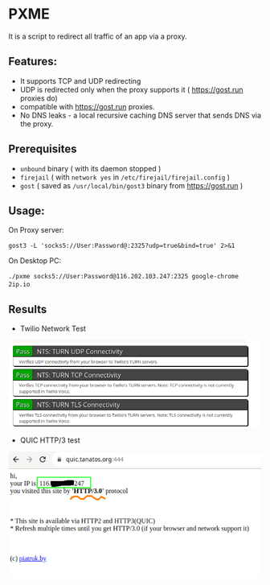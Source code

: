 # PXME

It is a script to redirect all traffic of an app via a proxy.

## Features:

- It supports TCP and UDP redirecting
- UDP is redirected only when the proxy supports it ( https://gost.run proxies do)
- compatible with https://gost.run proxies.
- No DNS leaks - a local recursive caching DNS server that sends DNS via the proxy.

## Prerequisites

- `unbound` binary ( with its daemon stopped )
- `firejail` (  with `network yes` in `/etc/firejail/firejail.config` )
- `gost` ( saved as `/usr/local/bin/gost3` binary  from https://gost.run )

## Usage:


On Proxy server:

```
gost3 -L 'socks5://User:Password@:2325?udp=true&bind=true' 2>&1
```

On Desktop PC:

```
./pxme socks5://User:Password@116.202.103.247:2325 google-chrome 2ip.io
```

## Results

- Twilio Network Test

![](https://raw.githubusercontent.com/ezbik/scripts/master/pxme/results/twilio.png)

- QUIC HTTP/3 test


![](https://raw.githubusercontent.com/ezbik/scripts/master/pxme/results/quic.png)
